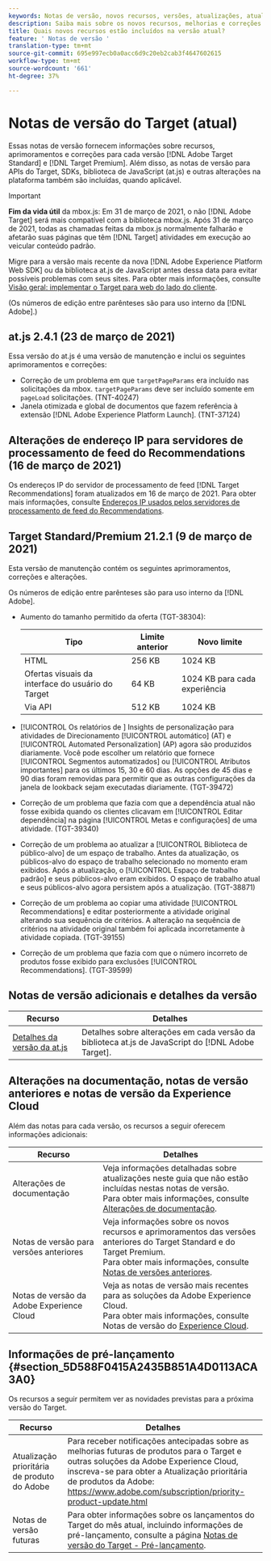 ```yaml
---
keywords: Notas de versão, novos recursos, versões, atualizações, atualização, versão, aprimoramento, aprimoramentos, correções, correções de erros, atualizações
description: Saiba mais sobre os novos recursos, melhorias e correções incluídos na versão atual do Adobe Target, incluindo SDKs, APIs e bibliotecas JavaScript.
title: Quais novos recursos estão incluídos na versão atual?
feature: ' Notas de versão '
translation-type: tm+mt
source-git-commit: 695e997ecb0a0acc6d9c20eb2cab3f4647602615
workflow-type: tm+mt
source-wordcount: '661'
ht-degree: 37%

---
```



# Notas de versão do Target (atual)

Essas notas de versão fornecem informações sobre recursos, aprimoramentos e correções para cada versão [!DNL Adobe Target Standard] e [!DNL Target Premium]. Além disso, as notas de versão para APIs do Target, SDKs, biblioteca de JavaScript (at.js) e outras alterações na plataforma também são incluídas, quando aplicável.

>[!IMPORTANT]
>
>**Fim da vida útil** da mbox.js: Em 31 de março de 2021, o não  [!DNL Adobe Target] será mais compatível com a biblioteca mbox.js. Após 31 de março de 2021, todas as chamadas feitas da mbox.js normalmente falharão e afetarão suas páginas que têm [!DNL Target] atividades em execução ao veicular conteúdo padrão.
>
>Migre para a versão mais recente da nova [!DNL Adobe Experience Platform Web SDK] ou da biblioteca at.js de JavaScript antes dessa data para evitar possíveis problemas com seus sites. Para obter mais informações, consulte [Visão geral: implementar o Target para web do lado do cliente](/help/c-implementing-target/c-implementing-target-for-client-side-web/implement-target-for-client-side-web.md).

(Os números de edição entre parênteses são para uso interno da [!DNL Adobe].)

## at.js 2.4.1 (23 de março de 2021)

Essa versão do at.js é uma versão de manutenção e inclui os seguintes aprimoramentos e correções:

* Correção de um problema em que `targetPageParams` era incluído nas solicitações da mbox. `targetPageParams` deve ser incluído somente em  `pageLoad` solicitações. (TNT-40247)
* Janela otimizada e global de documentos que fazem referência à extensão [!DNL Adobe Experience Platform Launch]. (TNT-37124)

## Alterações de endereço IP para servidores de processamento de feed do Recommendations (16 de março de 2021)

Os endereços IP do servidor de processamento de feed [!DNL Target Recommendations] foram atualizados em 16 de março de 2021. Para obter mais informações, consulte [Endereços IP usados pelos servidores de processamento de feed do Recommendations](/help/c-recommendations/c-recommendations-faq/ip-addresses-marketing-cloud.md).

## Target Standard/Premium 21.2.1 (9 de março de 2021) 

Esta versão de manutenção contém os seguintes aprimoramentos, correções e alterações.

Os números de edição entre parênteses são para uso interno da [!DNL Adobe].

* Aumento do tamanho permitido da oferta (TGT-38304):

   | Tipo | Limite anterior | Novo limite |
   | --- | --- | --- |
   | HTML | 256 KB | 1024 KB |
   | Ofertas visuais da interface do usuário do Target | 64 KB | 1024 KB para cada experiência |
   | Via API | 512 KB | 1024 KB |

* [!UICONTROL Os relatórios de ] Insights de personalização para atividades de Direcionamento  [!UICONTROL automático]  (AT) e  [!UICONTROL Automated Personalization]  (AP) agora são produzidos diariamente. Você pode escolher um relatório que fornece [!UICONTROL Segmentos automatizados] ou [!UICONTROL Atributos importantes] para os últimos 15, 30 e 60 dias. As opções de 45 dias e 90 dias foram removidas para permitir que as outras configurações da janela de lookback sejam executadas diariamente. (TGT-39472)
* Correção de um problema que fazia com que a dependência atual não fosse exibida quando os clientes clicavam em [!UICONTROL Editar dependência] na página [!UICONTROL Metas e configurações] de uma atividade. (TGT-39340)
* Correção de um problema ao atualizar a [!UICONTROL Biblioteca de público-alvo] de um espaço de trabalho. Antes da atualização, os públicos-alvo do espaço de trabalho selecionado no momento eram exibidos. Após a atualização, o [!UICONTROL Espaço de trabalho padrão] e seus públicos-alvo eram exibidos. O espaço de trabalho atual e seus públicos-alvo agora persistem após a atualização. (TGT-38871)
* Correção de um problema ao copiar uma atividade [!UICONTROL Recommendations] e editar posteriormente a atividade original alterando sua sequência de critérios. A alteração na sequência de critérios na atividade original também foi aplicada incorretamente à atividade copiada. (TGT-39155)
* Correção de um problema que fazia com que o número incorreto de produtos fosse exibido para exclusões [!UICONTROL Recommendations]. (TGT-39599)

## Notas de versão adicionais e detalhes da versão

| Recurso | Detalhes |
|--- |--- |
| [Detalhes da versão da at.js](/help/c-implementing-target/c-implementing-target-for-client-side-web/target-atjs-versions.md) | Detalhes sobre alterações em cada versão da biblioteca at.js de JavaScript do [!DNL Adobe Target]. |

## Alterações na documentação, notas de versão anteriores e notas de versão da Experience Cloud

Além das notas para cada versão, os recursos a seguir oferecem informações adicionais:

| Recurso | Detalhes |
|--- |--- |
| Alterações de documentação | Veja informações detalhadas sobre atualizações neste guia que não estão incluídas nestas notas de versão.<br>Para obter mais informações, consulte [Alterações de documentação](/help/r-release-notes/doc-change.md#reference_366123CF00994BACBBF9BBDF2C4D840C). |
| Notas de versão para versões anteriores | Veja informações sobre os novos recursos e aprimoramentos das versões anteriores do Target Standard e do Target Premium.<br>Para obter mais informações, consulte [Notas de versões anteriores](/help/r-release-notes/release-notes-for-previous-releases.md). |
| Notas de versão da Adobe Experience Cloud | Veja as notas de versão mais recentes para as soluções da Adobe Experience Cloud.<br>Para obter mais informações, consulte Notas de versão do  [Experience Cloud](https://experienceleague.adobe.com/docs/release-notes/experience-cloud/current.html). |

## Informações de pré-lançamento {#section_5D588F0415A2435B851A4D0113ACA3A0}

Os recursos a seguir permitem ver as novidades previstas para a próxima versão do Target.

| Recurso | Detalhes |
|--- |--- |
| Atualização prioritária de produto do Adobe | Para receber notificações antecipadas sobre as melhorias futuras de produtos para o Target e outras soluções da Adobe Experience Cloud, inscreva-se para obter a Atualização prioritária de produtos da Adobe:<br>[](https://www.adobe.com/subscription/priority-product-update.html)https://www.adobe.com/subscription/priority-product-update.html |
| Notas de versão futuras | Para obter informações sobre os lançamentos do Target do mês atual, incluindo informações de pré-lançamento, consulte a página [Notas de versão do Target - Pré-lançamento](/help/r-release-notes/target-release-notes.md). |
